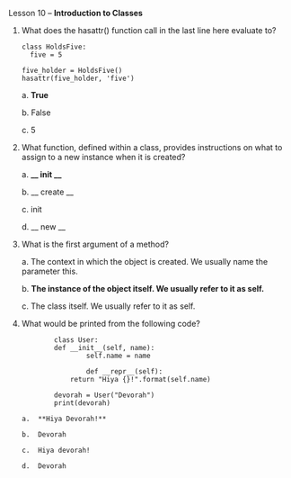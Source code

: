 Lesson 10 – **Introduction to Classes**

1.	What does the hasattr() function call in the last line here evaluate to?

        class HoldsFive:
          five = 5

        five_holder = HoldsFive()
        hasattr(five_holder, 'five')

      a.      **True**
      
      b.      False
      
      c.	5

2.	What function, defined within a class, provides instructions on what to assign to a new instance when it is created?

      a.      **__ init __**

      b.        __ create __
       
      c.	init

      d.	__ new __

3.	What is the first argument of a method?

      a.      The context in which the object is created. We usually name the parameter this.

      b.      **The instance of the object itself. We usually refer to it as self.**

      c.      The class itself. We usually refer to it as self.

4.	What would be printed from the following code?

                class User:
 		        def __init__(self, name):
    			        self.name = name
    	 		
                        def __repr__(self):
   			        return "Hiya {}!".format(self.name)
  	
                devorah = User("Devorah")
                print(devorah)

        a.	**Hiya Devorah!**

        b.	Devorah

        c.	Hiya devorah!

        d.	Devorah
